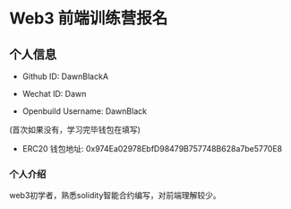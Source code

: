 # Web3 前端训练营报名

## 个人信息

* Github ID: DawnBlackA

* Wechat ID: Dawn

* Openbuild Username: DawnBlack

(首次如果没有，学习完毕钱包在填写)

* ERC20 钱包地址: 0x974Ea02978EbfD98479B757748B628a7be5770E8

### 个人介绍
web3初学者，熟悉solidity智能合约编写，对前端理解较少。
